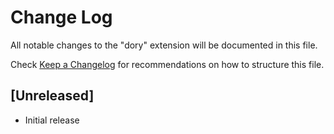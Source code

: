 # Change Log

All notable changes to the "dory" extension will be documented in this file.

Check [Keep a Changelog](http://keepachangelog.com/) for recommendations on how to structure this file.

## [Unreleased]

- Initial release